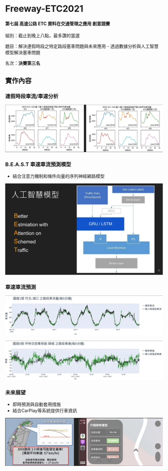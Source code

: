 # Freeway-ETC2021
#### 第七屆 高速公路 ETC 資料在交通管理之應用 創意競賽

組別：截止到晚上八點，最多讚的當選

題目：解決連假時段之特定路段塞車問題與未來應用 - 透過數據分析與人工智慧模型解決塞車問題

名次：**決賽第三名**

## 實作內容

### 連假時段車流/車速分析

![image-20220318000500440](analysis.jpg)

### B.E.A.S.T 車速車流預測模型

* 結合注意力機制和條件向量的序列神經網路模型

<img src="model.jpg"  />

### 車速車流預測

![](predict_flow.jpg)

![](predict_speed.jpg)

### 未來展望

* 即時預測與自動套用措施
* 結合CarPlay等系統提供行車資訊

![](future.jpg)